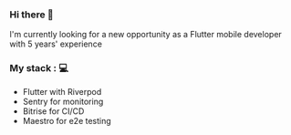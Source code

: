 ### Hi there 👋

I'm currently looking for a new opportunity as a Flutter mobile developer with 5 years' experience<br>

### My stack : 💻
- Flutter with Riverpod
- Sentry for monitoring
- Bitrise for CI/CD
- Maestro for e2e testing
